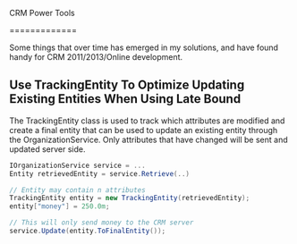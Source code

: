 CRM Power Tools 

=============

Some things that over time has emerged in my solutions, and have found handy for CRM 2011/2013/Online development.


## Use TrackingEntity To Optimize Updating Existing Entities When Using Late Bound
The TrackingEntity class is used to track which attributes are modified and create a final entity that can be used to update an existing entity through the OrganizationService.
Only attributes that have changed will be sent and updated server side.

```csharp
IOrganizationService service = ...
Entity retrievedEntity = service.Retrieve(..)

// Entity may contain n attributes
TrackingEntity entity = new TrackingEntity(retrievedEntity);
entity["money"] = 250.0m;

// This will only send money to the CRM server
service.Update(entity.ToFinalEntity());

```